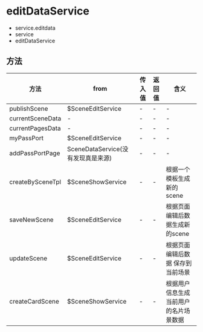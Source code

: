 # editDataService

- service.editdata
- service
- editDataService

## 方法

方法               | from                       | 传入值 | 返回值 | 含义
---------------- | -------------------------- | --- | --- | -------------------
publishScene     | $SceneEditService          | -   | -   | -
currentSceneData | -                          | -   | -   | -
currentPagesData | -                          | -   | -   | -
myPassPort       | $SceneEditService          | -   | -   | -
addPassPortPage  | SceneDataService(没有发现真是来源) | -   | -   | -
createBySceneTpl | $SceneShowService          | -   | -   | 根据一个模板生成新的scene
saveNewScene     | $SceneEditService          | -   | -   | 根据页面编辑后数据生成新的scene
updateScene      | $SceneEditService          | -   | -   | 根据页面编辑后数据 保存到当前场景
createCardScene  | $SceneShowService          | -   | -   | 根据用户信息生成当前用户的名片场景数据
